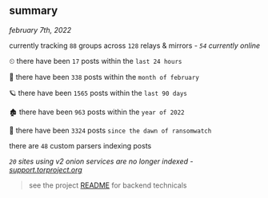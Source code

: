 
## summary
_february 7th, 2022_

currently tracking `88` groups across `128` relays & mirrors - _`54` currently online_

⏲ there have been `17` posts within the `last 24 hours`

🦈 there have been `338` posts within the `month of february`

🪐 there have been `1565` posts within the `last 90 days`

🏚 there have been `963` posts within the `year of 2022`

🦕 there have been `3324` posts `since the dawn of ransomwatch`

there are `48` custom parsers indexing posts

_`20` sites using v2 onion services are no longer indexed - [support.torproject.org](https://support.torproject.org/onionservices/v2-deprecation/)_

> see the project [README](https://github.com/thetanz/ransomwatch#ransomwatch--) for backend technicals
